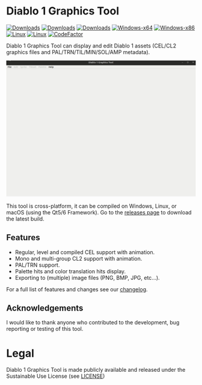 # Diablo 1 Graphics Tool

[![Downloads](https://img.shields.io/github/downloads/diasurgical/d1-graphics-tool/total.svg)](https://github.com/diasurgical/d1-graphics-tool/releases)
[![Downloads](https://img.shields.io/github/v/release/diasurgical/d1-graphics-tool)](https://github.com/diasurgical/d1-graphics-tool/releases)
[![Downloads](https://img.shields.io/github/downloads-pre/diasurgical/d1-graphics-tool/latest/total)](https://github.com/diasurgical/d1-graphics-tool/releases)
[![Windows-x64](https://github.com/diasurgical/d1-graphics-tool/actions/workflows/windows.yml/badge.svg)](https://github.com/diasurgical/d1-graphics-tool/actions/workflows/windows.yml)
[![Windows-x86](https://github.com/diasurgical/d1-graphics-tool/actions/workflows/windows-32.yml/badge.svg)](https://github.com/diasurgical/d1-graphics-tool/actions/workflows/windows-32.yml)
[![Linux](https://github.com/diasurgical/d1-graphics-tool/actions/workflows/linux.yml/badge.svg)](https://github.com/diasurgical/d1-graphics-tool/actions/workflows/linux.yml)
[![Linux](https://github.com/diasurgical/d1-graphics-tool/actions/workflows/linux-qt5.yml/badge.svg)](https://github.com/diasurgical/d1-graphics-tool/actions/workflows/linux-qt5.yml)
[![CodeFactor](https://www.codefactor.io/repository/github/diasurgical/d1-graphics-tool/badge)](https://www.codefactor.io/repository/github/diasurgical/d1-graphics-tool)

Diablo 1 Graphics Tool can display and edit Diablo 1 assets (CEL/CL2 graphics files and PAL/TRN/TIL/MIN/SOL/AMP metadata).

![Screenshot 1](/resources/demo001.gif)

This tool is cross-platform, it can be compiled on Windows, Linux, or macOS (using the Qt5/6 Framework).
Go to the [releases page](https://github.com/diasurgical/d1-graphics-tool/releases) to download the latest build.

## Features
- Regular, level and compiled CEL support with animation.
- Mono and multi-group CL2 support with animation.
- PAL/TRN support.
- Palette hits and color translation hits display.
- Exporting to (multiple) image files (PNG, BMP, JPG, etc...).

For a full list of features and changes see our [changelog](CHANGELOG.md).

## Acknowledgements
I would like to thank anyone who contributed to the development, bug reporting or testing of this tool.

# Legal

Diablo 1 Graphics Tool is made publicly available and released under the Sustainable Use License (see [LICENSE](LICENSE.md))
